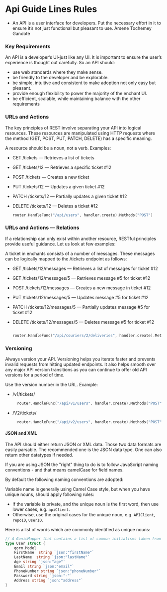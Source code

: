 # Api Guide Lines Rules
- An API is a user interface for developers. Put the necessary effort in it to ensure it’s not just functional but pleasant to use. Arsene Tochemey Gandote

### Key Requirements
An API is a developer’s UI-just like any UI. It is important to ensure the user’s experience is thought out carefully. So an API should:

- use web standards where they make sense.
- be friendly to the developer and be explorable.
- be simple, intuitive and consistent to make adoption not only easy but pleasant.
- provide enough flexibility to power the majority of the enchant UI.
- be efficient, scalable, while maintaining balance with the other requirements

### URLs and Actions
The key principles of REST involve separating your API into logical resources.
These resources are manipulated using HTTP requests where the method (GET, POST, PUT, PATCH, DELETE) has a specific meaning.

A resource should be a noun, not a verb. Examples:

- GET /tickets — Retrieves a list of tickets
- GET /tickets/12 — Retrieves a specific ticket #12
- POST /tickets — Creates a new ticket
- PUT /tickets/12 — Updates a given ticket #12
- PATCH /tickets/12 — Partially updates a given ticket #12
- DELETE /tickets/12 — Deletes a ticket #12

	```go
	router.HandleFunc("/api/users", handler.create).Methods("POST")

	```

### URLs and Actions — Relations
If a relationship can only exist within another resource, RESTful principles provide useful guidance. Let us look at few examples:

A ticket in enchants consists of a number of messages. These messages can be logically mapped to the /tickets endpoint as follows:

- GET /tickets/12/messages — Retrieves a list of messages for ticket #12
- GET /tickets/12/messages/5 — Retrieves message #5 for ticket #12
- POST /tickets/12/messages — Creates a new message in ticket #12
- PUT /tickets/12/messages/5 — Updates message #5 for ticket #12
- PATCH /tickets/12/messages/5 — Partially updates message #5 for ticket #12
- DELETE /tickets/12/messages/5 — Deletes message #5 for ticket #12



	```go

	router.HandleFunc("/api/couriers/2/deliveries", handler.create).Methods("GET")

	```
### Versioning

Always version your API. Versioning helps you iterate faster and prevents invalid requests from hitting updated endpoints. It also helps smooth over any major API version transitions as you can continue to offer old API versions for a period of time.

Use the version number in the URL. Example: 

- /v1/tickets/
    ```go
      router.HandleFunc("/api/v1/users", handler.create).Methods("POST")
	```

- /V2/tickets/

    ```go
      router.HandleFunc("/api/v2/users", handler.create).Methods("POST")
	```
 
#### JSON and XML

The API should either return JSON or XML data. Those two data formats are easily parsable. The recommended one is the JSON data type. One can also return other datatypes if needed.

If you are using JSON the "right" thing to do is to follow JavaScript naming conventions - and that means camelCase for field names.

By default the following naming conventions are adopted:


Variable name is generally using Camel Case style, but when you have unique nouns, should apply following rules:

- If the variable is private, and the unique noun is the first word, then use lower cases, e.g. `apiClient`.
- Otherwise, use the original cases for the unique noun, e.g. `APIClient`, `repoID`, `UserID`.

Here is a list of words which are commonly identified as unique nouns:

```go
// A GonicMapper that contains a list of common initialisms taken from golang/lint
type User struct {
	gorm.Model
	FirstName  string `json:"firstName"`
	LastName  string `json:"lastName"`
	Age string `json:"age"`
	Email string `json:"email"`
	PhoneNumber string `json:"phoneNumber"`
	Password string `json:"-"`
	Address string `json:"address"`
}

```
